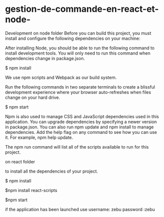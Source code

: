 # gestion-de-commande-en-react-et-node-
Development
on node folder
Before you can build this project, you must install and configure the following dependencies on your machine:


After installing Node, you should be able to run the following command to install development tools. You will only need to run this command when dependencies change in package.json.

$ npm install

We use npm scripts and Webpack as our build system.

Run the following commands in two separate terminals to create a blissful development experience where your browser auto-refreshes when files change on your hard drive.


$ npm start

Npm is also used to manage CSS and JavaScript dependencies used in this application. You can upgrade dependencies by specifying a newer version in package.json. You can also run npm update and npm install to manage dependencies. Add the help flag on any command to see how you can use it. For example, npm help update.

The npm run command will list all of the scripts available to run for this project.

 on react folder 

to install all the dependencies of your project.
 
$ npm install

$npm install react-scripts

$npm start 

if the application has been launched use 
username: zebu 
password :zebu 
